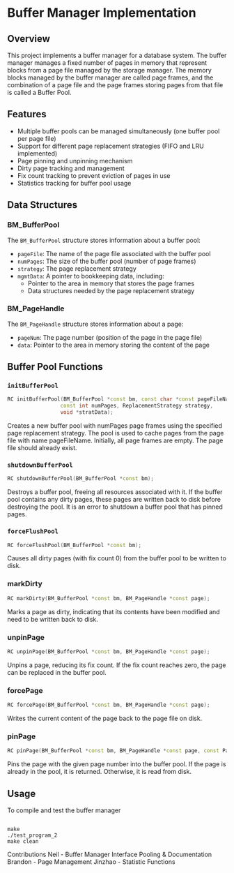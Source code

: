 # Buffer Manager Implementation

## Overview

This project implements a buffer manager for a database system. The buffer manager manages a fixed number of pages in memory that represent blocks from a page file managed by the storage manager. The memory blocks managed by the buffer manager are called page frames, and the combination of a page file and the page frames storing pages from that file is called a Buffer Pool.

## Features

- Multiple buffer pools can be managed simultaneously (one buffer pool per page file)
- Support for different page replacement strategies (FIFO and LRU implemented)
- Page pinning and unpinning mechanism
- Dirty page tracking and management
- Fix count tracking to prevent eviction of pages in use
- Statistics tracking for buffer pool usage

## Data Structures

### BM_BufferPool

The `BM_BufferPool` structure stores information about a buffer pool:

- `pageFile`: The name of the page file associated with the buffer pool
- `numPages`: The size of the buffer pool (number of page frames)
- `strategy`: The page replacement strategy
- `mgmtData`: A pointer to bookkeeping data, including:
    - Pointer to the area in memory that stores the page frames
    - Data structures needed by the page replacement strategy

### BM_PageHandle

The `BM_PageHandle` structure stores information about a page:

- `pageNum`: The page number (position of the page in the page file)
- `data`: Pointer to the area in memory storing the content of the page

## Buffer Pool Functions

### `initBufferPool`

```c++
RC initBufferPool(BM_BufferPool *const bm, const char *const pageFileName, 
                 const int numPages, ReplacementStrategy strategy,
                 void *stratData);
```

Creates a new buffer pool with numPages page frames using the specified page replacement strategy. The pool is used to cache pages from the page file with name pageFileName. Initially, all page frames are empty. The page file should already exist.

### `shutdownBufferPool`

```c++
RC shutdownBufferPool(BM_BufferPool *const bm);
```
Destroys a buffer pool, freeing all resources associated with it. If the buffer pool contains any dirty pages, these pages are written back to disk before destroying the pool. It is an error to shutdown a buffer pool that has pinned pages.

### `forceFlushPool`

```c++
RC forceFlushPool(BM_BufferPool *const bm);
```

Causes all dirty pages (with fix count 0) from the buffer pool to be written to disk.

### markDirty

```c++
RC markDirty(BM_BufferPool *const bm, BM_PageHandle *const page);
```

Marks a page as dirty, indicating that its contents have been modified and need to be written back to disk.

### unpinPage

```c++
RC unpinPage(BM_BufferPool *const bm, BM_PageHandle *const page);
```
Unpins a page, reducing its fix count. If the fix count reaches zero, the page can be replaced in the buffer pool.

### forcePage

```c++
RC forcePage(BM_BufferPool *const bm, BM_PageHandle *const page);
```
Writes the current content of the page back to the page file on disk.


### pinPage
```c++
RC pinPage(BM_BufferPool *const bm, BM_PageHandle *const page, const PageNumber pageNum);
```

Pins the page with the given page number into the buffer pool. If the page is already in the pool, it is returned. Otherwise, it is read from disk.


## Usage

To compile and test the buffer manager

```shell

make
./test_program_2
make clean

```

Contributions
Neil - Buffer Manager Interface Pooling & Documentation
Brandon - Page Management
Jinzhao - Statistic Functions

